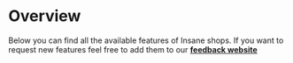 # Overview
Below you can find all the available features of Insane shops. If you want to request new features feel free to add them to our **[feedback website](https://feedback.techscode.com/t/insaneshops)**
